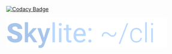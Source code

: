 
[![Codacy Badge](https://api.codacy.com/project/badge/Grade/7088018572284836b2d8a9cd8144e286)](https://app.codacy.com/gh/SlDo/skylite-cli?utm_source=github.com&utm_medium=referral&utm_content=SlDo/skylite-cli&utm_campaign=Badge_Grade)

![Skylite Logo](https://github.com/SlDo/skylite-cli/blob/main/skylite.png?raw=true)
